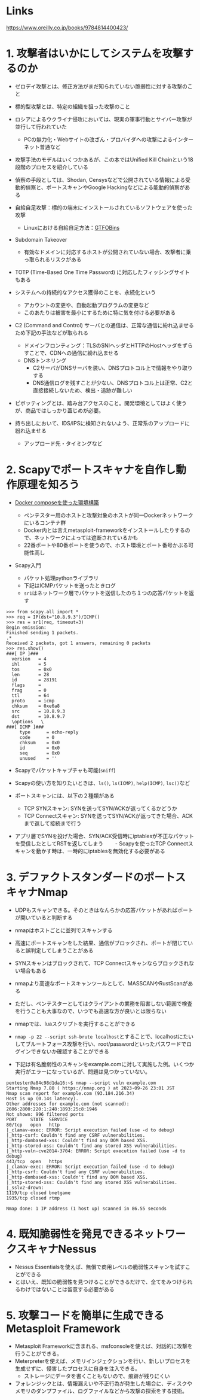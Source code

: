 # Links

https://www.oreilly.co.jp/books/9784814400423/

# 1. 攻撃者はいかにしてシステムを攻撃するのか

- ゼロデイ攻撃とは、修正方法がまだ知られていない脆弱性に対する攻撃のこと
- 標的型攻撃とは、特定の組織を狙った攻撃のこと
- ロシアによるウクライナ侵攻においては、現実の軍事行動とサイバー攻撃が並行して行われていた
  - PCの無力化・Webサイトの改ざん・プロバイダへの攻撃によるインターネット普通など
- 攻撃手法のモデルはいくつかあるが、この本ではUnified Kill Chainという18段階のプロセスを紹介している
- 偵察の手段としては、Shodan, Censysなどで公開されている情報による受動的偵察と、ポートスキャンやGoogle Hackingなどによる能動的偵察がある
- 自給自足攻撃：標的の端末にインストールされているソフトウェアを使った攻撃
  - Linuxにおける自給自足方法：[GTFOBins](https://gtfobins.github.io/)

- Subdomain Takeover
  - 有効なドメインに対応するホストが公開されていない場合、攻撃者に乗っ取られるリスクがある

- TOTP (Time-Based One Time Password) に対応したフィッシングサイトもある
- システムへの持続的なアクセス獲得のことを、永続化という
  - アカウントの変更や、自動起動プログラムの変更など
  - このあたりは被害を最小にするために特に気を付ける必要がある

- C2 (Command and Control) サーバとの通信は、正常な通信に紛れ込ませるため下記の手法などが取られる
  - ドメインフロンティング：TLSのSNIヘッダとHTTPのHostヘッダをずらすことで、CDNへの通信に紛れ込ませる
  - DNSトンネリング
    - C2サーバがDNSサーバを装い、DNSプロトコル上で情報をやり取りする
    - DNS通信ログを残すことが少ない、DNSプロトコル上は正常、C2と直接接続しないため、検出・追跡が難しい

- ピボッティングとは、踏み台アクセスのこと。開発環境としてはよく使うが、商品ではしっかり蓋じめが必要。
- 持ち出しにおいて、IDS/IPSに検知されないよう、正常系のアップロードに紛れ込ませる
  - アップロード先・タイミングなど

# 2. Scapyでポートスキャナを自作し動作原理を知ろう

- [Docker composeを使った環境構築](https://github.com/oreilly-japan/pentest-starting-with-port-scanner/blob/main/containers/README.md)
  - ペンテスター用のホストと攻撃対象のホストが同一Dockerネットワークにいるコンテナ群
  - Docker内とは言えmetasploit-frameworkをインストールしたりするので、ネットワークによっては遮断されているかも
  - 22番ポートや80番ポートを使うので、ホスト環境とポート番号かぶる可能性高し

- Scapy入門
  - パケット処理pythonライブラリ
  - 下記はICMPパケットを送ったときログ
  - `sr1`はネットワーク層でパケットを送信したのち１つの応答パケットを返す

```
>>> from scapy.all import *
>>> req = IP(dst="10.8.9.3")/ICMP()
>>> res = sr1(req, timeout=3)
Begin emission:
Finished sending 1 packets.
.*
Received 2 packets, got 1 answers, remaining 0 packets
>>> res.show()
###[ IP ]### 
  version   = 4
  ihl       = 5
  tos       = 0x0
  len       = 28
  id        = 28191
  flags     = 
  frag      = 0
  ttl       = 64
  proto     = icmp
  chksum    = 0xe6a8
  src       = 10.8.9.3
  dst       = 10.8.9.7
  \options   \
###[ ICMP ]### 
     type      = echo-reply
     code      = 0
     chksum    = 0x0
     id        = 0x0
     seq       = 0x0
     unused    = ''
```

- Scapyでパケットキャプチャも可能(`sniff`)
- Scapyの使い方を知りたいときは、`ls()`, `ls(ICMP)`, `help(ICMP)`, `lsc()`など

- ポートスキャンには、以下の２種類がある
  - TCP SYNスキャン: SYNを送ってSYN/ACKが返ってくるかどうか
  - TCP Connectスキャン: SYNを送ってSYN/ACKが返ってきた場合、ACKまで返して接続まで行う
 
- アプリ層でSYNを投げた場合、SYN/ACK受信時にiptablesが不正なパケットを受信したとしてRSTを返してしまう
　　- Scapyを使ったTCP Connectスキャンを動かす時は、一時的にiptablesを無効化する必要がある

# 3. デファクトスタンダードのポートスキャナNmap

- UDPもスキャンできる。そのときはなんらかの応答パケットがあればポートが開いていると判断する
- nmapはホストごとに並列でスキャンする

- 高速にポートスキャンをした結果、通信がブロックされ、ポートが閉じていると誤判定してしまうことがある
- SYNスキャンはブロックされて、TCP Connectスキャンならブロックされない場合もある

- nmapより高速なポートスキャンツールとして、MASSCANやRustScanがある
- ただし、ペンテスターとしてはクライアントの業務を阻害しない範囲で検査を行うことも大事なので、いつでも高速な方が良いとは限らない

- nmapでは、luaスクリプトを実行することができる
- `nmap -p 22 --script ssh-brute localhost`とすることで、localhostにたいしてブルートフォース攻撃を行い、root/passwordといったパスワードでログインできないか確認することができる
- 下記は有名脆弱性のスキャンをexample.comに対して実施した例。いくつか実行がエラーになっているが、問題は見つかっていない。

```
pentester@a84c98d1da16:~$ nmap --script vuln example.com
Starting Nmap 7.80 ( https://nmap.org ) at 2023-09-26 23:01 JST
Nmap scan report for example.com (93.184.216.34)
Host is up (0.14s latency).
Other addresses for example.com (not scanned): 2606:2800:220:1:248:1893:25c8:1946
Not shown: 996 filtered ports
PORT     STATE  SERVICE
80/tcp   open   http
|_clamav-exec: ERROR: Script execution failed (use -d to debug)
|_http-csrf: Couldn't find any CSRF vulnerabilities.
|_http-dombased-xss: Couldn't find any DOM based XSS.
|_http-stored-xss: Couldn't find any stored XSS vulnerabilities.
|_http-vuln-cve2014-3704: ERROR: Script execution failed (use -d to debug)
443/tcp  open   https
|_clamav-exec: ERROR: Script execution failed (use -d to debug)
|_http-csrf: Couldn't find any CSRF vulnerabilities.
|_http-dombased-xss: Couldn't find any DOM based XSS.
|_http-stored-xss: Couldn't find any stored XSS vulnerabilities.
|_sslv2-drown: 
1119/tcp closed bnetgame
1935/tcp closed rtmp

Nmap done: 1 IP address (1 host up) scanned in 86.55 seconds
```

# 4. 既知脆弱性を発見できるネットワークスキャナNessus

- Nessus Essentialsを使えば、無償で商用レベルの脆弱性スキャンを試すことができる
- とはいえ、既知の脆弱性を見つけることができるだけで、全てをみつけられるわけではないことは留意する必要がある

# 5. 攻撃コードを簡単に生成できるMetasploit Framework

- Metasploit Frameworkに含まれる、msfconsoleを使えば、対話的に攻撃を行うことができる。
- Meterpreterを使えば、メモリインジェクションを行い、新しいプロセスを生成せずに、侵害したプロセスに自身を注入できる。
  - ストレージにデータを書くこともないので、痕跡が残りにくい
- フォレンジックとは、情報漏えいや不正行為が発生した場合に、ディスクやメモリのダンプファイル、ログファイルなどから攻撃の探索をする技術。
